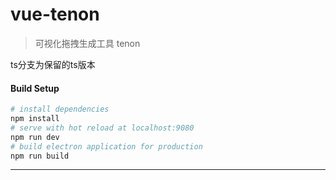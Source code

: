 # vue-tenon

> 可视化拖拽生成工具 tenon

ts分支为保留的ts版本

#### Build Setup

``` bash
# install dependencies
npm install
# serve with hot reload at localhost:9080
npm run dev
# build electron application for production
npm run build
```

---
